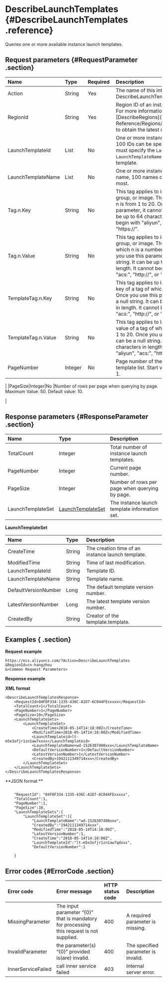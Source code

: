 # DescribeLaunchTemplates {#DescribeLaunchTemplates .reference}

Queries one or more available instance launch templates.

## Request parameters {#RequestParameter .section}

|Name|Type|Required |Description |
|:---|:---|:--------|:-----------|
|Action |String |Yes |The name of this interface Value: DescribeLaunchTemplates.|
|RegionId|String |Yes|Region ID of an instance launch template. For more information, call [DescribeRegions](../reseller.en-US/API Reference/Regions/DescribeRegions.md#) to obtain the latest region list.|
|LaunchTemplateId|List|No|One or more instance launch template ID, 100 IDs can be specified at most. You must specify the `LaunchTemplateId`   or `LaunchTemplateName` to determine the template.|
|LaunchTemplateName|List |No |One or more instance launch template name, 100 names can be specified at most.|
|Tag.n.Key|String |No |This tag applies to instance, disk, security group, or image. The key of a tag of which n is from 1 to 20. Once you use this parameter, it cannot be a null string. It can be up to 64 characters in length. It cannot begin with "aliyun", "acs:", "http://", or "https://".|
|Tag.n.Value|String |No |This tag applies to instance, disk, security group, or image. The value of a tag of which n is a number from 1 to 20. Once you use this parameter, it can be a null string. It can be up to 128 characters in length. It cannot begin with "aliyun", "acs:", "http://", or "https://".|
|TemplateTag.n.Key|String |No |This tag applies to launch template. The key of a tag of which n is from 1 to 20. Once you use this parameter, it cannot be a null string. It can be up to 64 characters in length. It cannot begin with "aliyun", "acs:", "http://", or "https://".|
|TemplateTag.n.Value|String |No |This tag applies to launch template. The value of a tag of which n is a number from 1 to 20. Once you use this parameter, it can be a null string. It can be up to 128 characters in length. It cannot begin with "aliyun", "acs:", "http://", or "https://".|
|PageNumber |Integer |No |Page number of the instance launch template list. Start value: 1.Default value: 1.

|
|PageSize|Integer|No |Number of rows per page when querying by page. Maximum Value: 50. Default value: 10.

|

## Response parameters {#ResponseParameter .section}

|Name |Type |Description |
|:----|:----|:-----------|
|TotalCount|Integer |Total number of instance launch templates.|
|PageNumber|Integer |Current page number. |
|PageSize |Integer  |Number of rows per page when querying by page.|
|LaunchTemplateSet|[LaunchTemplateSet](#)|The instance launch template information set.|

**LaunchTemplateSet** 

|Name |Type |Description |
|:----|:----|:-----------|
|CreateTime |String |The creation time of an instance launch template.|
|ModifiedTime|String |Time of last modification.|
|LaunchTemplateId|String |Template ID.|
|LaunchTemplateName|String |Template name.|
|DefaultVersionNumber|Long |The default template version number. |
|LatestVersionNumber|Long|The latest template version number.|
|CreatedBy|String |Creator of the template.template.|

## Examples { .section}

**Request example** 

```
https://ecs.aliyuncs.com/?Action=DescribeLaunchTemplates
&RegionId=cn-hangzhou
&<Common Request Parameters>
```

**Response example** 

**XML format**

```
<DescribeLaunchTemplatesResponse>
	<RequestId>04F0F334-1335-436C-A1D7-6C044FExxxxx</RequestId>
	<TotalCount>1</TotalCount>
	<PageNumber>1</PageNumber>
	<PageSize>10</PageSize>
	<LaunchTemplateSets>
		<LaunchTemplateSet>
			<CreateTime>2018-05-14T14:18:00Z</CreateTime>
			<ModifiedTime>2018-05-14T14:18:00Z</ModifiedTime>
			<LaunchTemplateid>lt-m5e3ofjr1zn1aw7xxxx</LaunchTemplateid>
			<LaunchTemplateName>wd-1526307480xxx</LaunchTemplateName>
			<DefaultVersionNumber>1</DefaultVersionNumber>
			<LatestVersionNumber>1</LatestVersionNumber>
			<CreatedBy>1942111349714xxx</CreatedBy>
		</LaunchTemplateSet>
	</LaunchTemplateSets>
</DescribeLaunchTemplatesResponse>
```

 **JSON format ** 

```

	"RequestId": "04F0F334-1335-436C-A1D7-6C044FExxxxx",
	"TotalCount":1,
	"PageNumber":1,
	"PageSize":10,
	"LaunchTemplateSets":{
		"LaunchTemplateSet":[{
			"LaunchTemplateName":"wd-1526307480xxx",
			"CreatedBy":"1942111349714xxx",
			"ModifiedTime":"2018-05-14T14:18:00Z",
			"LatestVersionNumber":1,
			"CreateTime":"2018-05-14T14:18:00Z",
			"LaunchTemplateId":"lt-m5e3ofjr1zn1aw7qdxxx",
			"DefaultVersionNumber":1
		
	}

```

## Error codes {#ErrorCode .section}

|Error code |Error message|HTTP status code |Description |
|:----------|:------------|:----------------|:-----------|
|MissingParameter |The input parameter “\{0\}” that is mandatory for processing this request is not supplied.|400 |A required parameter is missing.|
|InvalidParameter|the parameter\(s\) “\{0\}” provided is\(are\) invalid.|400 |The specified parameter is invalid.|
|InnerServiceFailed|call inner service failed|403 |Internal server error.|

